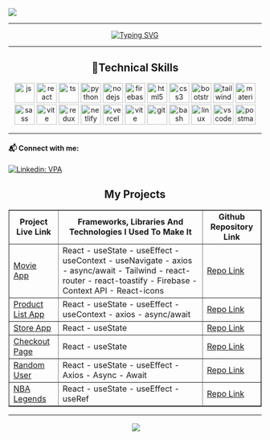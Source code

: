 ![](https://komarev.com/ghpvc/?username=ykslkrtld&color=blue&style=for-the-badge)
<hr/>
<div align=center>
     <a href="https://git.io/typing-svg"><img src="https://readme-typing-svg.demolab.com?font=VT323&size=35&duration=3500&pause=300&color=color=A89568&center=true&vCenter=true&width=500&lines=Hi🖐+I'm+Yüksel;Welcome+to+my+profile!;I'm+Full+Stack+Developer;" alt="Typing SVG" /></a>
</div>
<hr/>

<h2 align="center">🚀Technical Skills</h2>
<div align="center">
<img width="40px" alt="js" title="js" src="https://skillicons.dev/icons?i=js" />
<img width="40px" alt="react" title="react" src="https://skillicons.dev/icons?i=react" />
<img width="40px" alt="ts" title="ts" src="https://skillicons.dev/icons?i=ts" />
<img width="40px" alt="python" title="python" src="https://skillicons.dev/icons?i=py&theme=light" />
<img width="40px" alt="nodejs" title="nodejs" src="https://skillicons.dev/icons?i=nodejs" />
<img width="40px" alt="firebase" title="firebase" src="https://skillicons.dev/icons?i=firebase" />
<img width="40px" alt="html5" title="html5" src="https://skillicons.dev/icons?i=html" />
<img width="40px" alt="css3" title="css3" src="https://skillicons.dev/icons?i=css" />
<img width="40px" alt="bootstrap" title="bootstrap" src="https://skillicons.dev/icons?i=bootstrap" />
<img width="40px" alt="tailwind" title="tailwind" src="https://skillicons.dev/icons?i=tailwind" />
<img width="40px" alt="material-ui" title="Material UI" src="https://skillicons.dev/icons?i=materialui" />
<img width="40px" alt="sass" title="sass" src="https://skillicons.dev/icons?i=sass" />
<img width="40px" alt="vite" title="nextjs" src="https://skillicons.dev/icons?i=nextjs" />
<img width="40px" alt="redux" title="redux" src="https://skillicons.dev/icons?i=redux" />
<img width="40px" alt="netlify" title="netlify" src="https://skillicons.dev/icons?i=netlify" />
<img width="40px" alt="vercel" title="vercel" src="https://skillicons.dev/icons?i=vercel" />
<img width="40px" alt="vite" title="vite" src="https://skillicons.dev/icons?i=vite" />
<img width="40px" alt="git" title="git" src="https://skillicons.dev/icons?i=git" />
<img width="40px" alt="bash" title="bash" src="https://skillicons.dev/icons?i=bash" />
<img width="40px" alt="linux" title="linux" src="https://skillicons.dev/icons?i=linux" />
<img width="40px" alt="vscode" title="vscode" src="https://skillicons.dev/icons?i=vscode" />
<img width="40px" alt="postman" title="postman" src="https://skillicons.dev/icons?i=postman" />
</div>
<hr/>

#### 📬 Connect with me:

[![Linkedin: VPA](https://img.shields.io/badge/linkedin-%230077B5.svg?&style=for-the-badge&logo=linkedin&logoColor=white)](https://www.linkedin.com/in/yuksel-kurtuldu/)
</hr>

<h2 align="center">My Projects</h2>


<table border="1"  align="center"> 
    <td  align="center"><strong>Project Live Link</strong></td>
      <td  align="center">
        <strong>Frameworks, Libraries And Technologies I Used To Make It</strong>
      </td>
      <td  align="center""><strong>Github Repository Link</strong></td>
     <tr>
        <td><a href="https://movie-app-yksl.vercel.app/">Movie App</a></td>
        <td>React - useState - useEffect - useContext - useNavigate - axios - async/await - Tailwind - react-router - react-toastify - Firebase - Context API - React-icons</td>
        <td><a href="https://github.com/ykslkrtld/movie-app2">Repo Link</a></td>
      </tr>
         <tr>
        <td><a href="https://product-list-yksl.vercel.app/">Product List App</a></td>
        <td> React - useState - useEffect - useContext - axios - async/await </td>
        <td><a href="https://github.com/ykslkrtld/product-list-2">Repo Link</a></td>
      </tr>
      <tr style="margin: auto;">
        <td><a href="https://yksl-store.vercel.app/">Store App</a></td>
        <td>React - useState</td>
        <td><a href="https://github.com/ykslkrtld/yksl-store">Repo Link</a></td>
        <tr style="margin: auto;">
        <td><a href="https://checkout-page-yksl.vercel.app/">Checkout Page</a></td>
        <td>React - useState</td>
        <td><a href="https://github.com/ykslkrtld/checkout-page">Repo Link</a></td>
      </tr> 
      </tr>
        <td><a href="https://random-user-yksl.vercel.app/">Random User</a></td>
        <td>React - useState - useEffect - Axios - Async - Await </td>
        <td><a href="https://github.com/ykslkrtld/random-user">Repo Link</a></td>
      </tr>
      <tr style="margin: auto;">
        <td><a href="https://nba-legends-yksl.vercel.app/">NBA Legends</a></td>
        <td>React - useState - useEffect - useRef</td>
        <td><a href="https://github.com/ykslkrtld/nba-legends">Repo Link</a></td>
       <tr style="margin: auto;">
</table>
<hr>

<div  align="center">
  <img align="center"
     src="https://github-readme-stats.vercel.app/api/top-langs/?username=ykslkrtld&theme=blue-green"
     alt=""
     />
  <img align="center"  src="https://github-readme-streak-stats.herokuapp.com/?user=ykslkrtld&theme=black-ice&hide_border=true&stroke=0000&background=0D1117">
</div>






